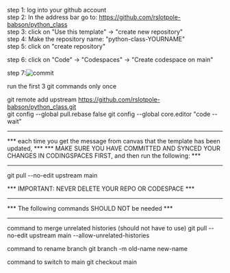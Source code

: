 
step 1: log into your github account  
step 2: In the address bar go to: https://github.com/rslotpole-babson/python_class  
step 3: click on "Use this template" -> "create new repository"  
step 4: Make the repository name: "python-class-YOURNAME"  
step 5: click on "create repository"  

step 6: click on "Code" -> "Codespaces" -> "Create codespace on main"  

step 7:![commit](commit.png)  



run the first 3 git commands only once

git remote add upstream https://github.com/rslotpole-babson/python_class.git         
git config --global pull.rebase false
git config --global core.editor "code --wait"

***************************************************************************************************************
*** each time you get the message from canvas that the template has been updated,                           ***
*** MAKE SURE YOU HAVE COMMITTED AND SYNCED YOUR CHANGES IN CODINGSPACES FIRST, and then run the following: ***
***************************************************************************************************************

git pull --no-edit upstream main 

*** IMPORTANT: NEVER DELETE YOUR REPO OR CODESPACE ***

***************************************************
*** The following commands SHOULD NOT be needed ***
***************************************************

command to merge unrelated histories (should not have to use)
git pull --no-edit upstream main --allow-unrelated-histories

command to rename branch
git branch -m old-name new-name

command to switch to main
git checkout main




